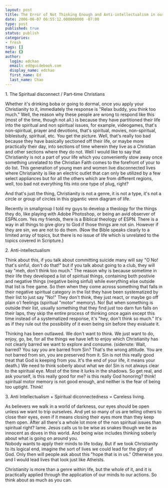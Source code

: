 ```yaml
---
layout: post
title: The Error of Not Thinking Enough and Anti-intellectualism in our generation.
date: 2006-06-07 06:55:12.000000000 -07:00
type: post
published: true
status: publish
categories:
- fresh
tags: []
meta: {}
author:
  login: edchao
  email: ed@guidebook.com
  display_name: edchao
  first_name: Ed
  last_name: Chao
---
```

<p>1. The Spiritual disconnect / Part-time Christians</p>
<p>Whether it&#39;s drinking boba or going to dormal, once you apply your Christianity to it, immediately the response is &quot;Relax buddy, you think too much.&quot; Well, the reason why these people are wrong to respond like this (most of the time, though not all.) is because they have partitioned their life into the spiritual and non spiritual issues, for example, videogames, that&#39;s non-spiritual, prayer and devotions, that&#39;s spiritual, movies, non-spiritual, biblestudy, spiritual, etc. You get the picture. Well, that&#39;s really too bad because they have basically sectioned off their life, or maybe more practically their day, into sections of time wherein they live as a Christian and other sections where they do not. Well I would like to say that Christianity is not a part of your life which you conveniently stow away once something unrelated to the Christian Faith comes to the forefront of your to do list. This generation of young men and women live disconnected lives where Christianity is like an electric outlet that can only be utilized by a few select appliances but for all the others which are from different regions, well, too bad not everything fits into one type of plug, right?</p>
<p>And that&#39;s just the thing, Christianity is not a genre, it is not a type, it&#39;s not a circle or group of circles in this gigantic venn diagram of life.</p>
<p>Recently in smallgroup I told my guys to develop a theology for the things they do, like playing with Adobe Photoshop, or being an avid observer of ESPN.com. Yes my friends, there is a Biblical theology of ESPN. There is a way in all things to give glory to God if those things are not sin. However if they are sin, we are not to do them. (Now the Bible speaks clearly to a limited array of topics, but there is no issue of life which is unrelated to the topics covered in Scripture.)</p>
<p>2. Anti-intellectualism</p>
<p>Think about this, if you talk about committing suicide many will say &quot;O No! that&#39;s sinful, don&#39;t do that!&quot; but if you talk about going to a club, they will say &quot;meh, don&#39;t think too much.&quot; The reason why is because sometime in their life they developed a list of spiritual things, containing both postivie and negative things (negative being sinful) while everything else outside that list is free game. So then when they come across something that falls in their negative spiritual category in the list they have been systematized by their list to just say &quot;No!&quot; They don&#39;t think, they just react, or maybe go off plain o&#39;l feelings (spiritual &quot;motor&quot; memory). No! But when something is outside their list, usually something that they find just too darn fun falls on their laps, they skip the entire process of thinking once again except this time instead of a systematized response, it&#39;s &quot;hey, don&#39;t think so much.&quot; It&#39;s as if they rule out the possibility of it even being sin before they evaluate it.</p>
<p>Thinking has been outlawed. We don&#39;t want to think. We just want to do, enjoy, go, be, for all the things we have left to enjoy which Christianity has not clearly barred we want to explore and consume. (sidenote: Wait, barred? You say you are barred from Sin? That&#39;s the wrong attitude. You are not barred from sin, you are preserved from it. Sin is not this really good treat that God is keeping from you. It&#39;s the end of your life, it means your death.) We need to think soberly about what we do! Sin is not always clear to the spiritual eye. Most of the time it lurks in the shadows. So get real, and ask yourself, is this really good for me? is this really God honoring? think! spiritual motor memory is not good enough, and neither is the fear of being too uptight. Think!</p>
<p>3. Anti Intellectualism + Spiritual diconnectedness = Careless living.</p>
<p>As believers we walk in a world of darkness, our eyes should be open unless we want to trip ourselves. And yet so many of us are telling others to close their eyes, even if it means closing their eyes more than they keep them open. After all there&#39;s a whole lot more of the non spiritual issues than spiritual right? lame. Jesus calls us to be wise as snakes though we be as innocent as doves in this world. And being wise includes thinking soberly about what is going on around you.<br />
Nobody wants to apply their minds to life today. But if we took Christianity to its logical end, imagine the sort of lives we could lead for the glory of God. Only then will people ask about this &quot;hope that is in us.&quot; Otherwise you and I would lead lives that look just like Atheists.</p>
<p>Christianity is more than a genre within life, but the whole of it, and it is practically applied through the application of our minds to our actions. So think about as much as you can.</p>
